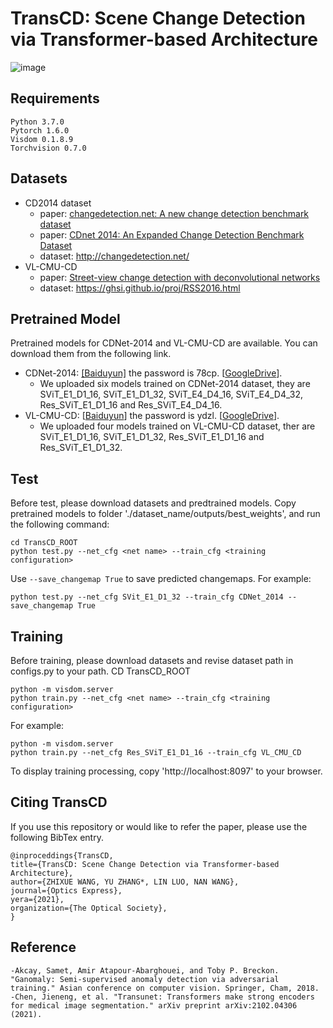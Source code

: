 # TransCD: Scene Change Detection via Transformer-based Architecture
![image](https://user-images.githubusercontent.com/79884379/140607552-c42c612d-fe9b-40c6-830b-404c3d25f9c0.png)
## Requirements
```
Python 3.7.0  
Pytorch 1.6.0  
Visdom 0.1.8.9  
Torchvision 0.7.0
```
## Datasets
- CD2014 dataset
  - paper: [changedetection.net: A new change detection benchmark dataset](https://www.merl.com/publications/docs/TR2012-044.pdf)
  - paper: [CDnet 2014: An Expanded Change Detection Benchmark Dataset](https://www.cv-foundation.org//openaccess/content_cvpr_workshops_2014/W12/papers/Wang_CDnet_2014_An_2014_CVPR_paper.pdf)
  - dataset: http://changedetection.net/
- VL-CMU-CD
  - paper: [Street-view change detection with deconvolutional networks](http://www.robesafe.com/personal/roberto.arroyo/docs/Alcantarilla16rss.pdf)
  - dataset:  https://ghsi.github.io/proj/RSS2016.html
## Pretrained Model
Pretrained models for CDNet-2014 and VL-CMU-CD are available. You can download them from the following link.
- CDNet-2014: [[Baiduyun]](https://pan.baidu.com/s/16h6uEMgEkCAJdDZa7lfbag) the password is 78cp. [[GoogleDrive](https://drive.google.com/drive/folders/1bKnTMXRx0Og8lBV7jNC0PdoeKfJ5GeUn?usp=sharing)].
  - We uploaded six models trained on CDNet-2014 dataset, they are SViT_E1_D1_16, SViT_E1_D1_32, SViT_E4_D4_16, SViT_E4_D4_32, Res_SViT_E1_D1_16 and Res_SViT_E4_D4_16.
- VL-CMU-CD: [[Baiduyun](https://pan.baidu.com/s/1vDKWCW3dO-JX_ET4OgsNww)] the password is ydzl. [[GoogleDrive](https://drive.google.com/drive/folders/1-6BvZLtSbu96cjAW7KpDNNrwPhJz99V3?usp=sharing)].
  - We uploaded four models trained on VL-CMU-CD dataset, ther are SViT_E1_D1_16, SViT_E1_D1_32, Res_SViT_E1_D1_16 and Res_SViT_E1_D1_32.
## Test
Before test, please download datasets and predtrained models. Copy pretrained models to folder './dataset_name/outputs/best_weights', and run the following command: 
```
cd TransCD_ROOT
python test.py --net_cfg <net name> --train_cfg <training configuration>
```  
Use `--save_changemap True` to save predicted changemaps.
For example:
```
python test.py --net_cfg SVit_E1_D1_32 --train_cfg CDNet_2014 --save_changemap True
```

## Training
Before training, please download datasets and revise dataset path in configs.py to your path.
CD TransCD_ROOT
```
python -m visdom.server
python train.py --net_cfg <net name> --train_cfg <training configuration>
```
For example:
```
python -m visdom.server
python train.py --net_cfg Res_SViT_E1_D1_16 --train_cfg VL_CMU_CD
```
To display training processing, copy 'http://localhost:8097' to your browser.
## Citing TransCD
If you use this repository or would like to refer the paper, please use the following BibTex entry.
```
@inproceddings{TransCD,
title={TransCD: Scene Change Detection via Transformer-based Architecture},
author={ZHIXUE WANG, YU ZHANG*, LIN LUO, NAN WANG},
journal={Optics Express},
yera={2021},
organization={The Optical Society},
}
```
## Reference
```
-Akcay, Samet, Amir Atapour-Abarghouei, and Toby P. Breckon. "Ganomaly: Semi-supervised anomaly detection via adversarial training." Asian conference on computer vision. Springer, Cham, 2018.
-Chen, Jieneng, et al. "Transunet: Transformers make strong encoders for medical image segmentation." arXiv preprint arXiv:2102.04306 (2021).
```
